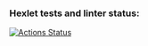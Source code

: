 ### Hexlet tests and linter status:
[![Actions Status](https://github.com/amalafeev/python-project-lvl1/actions/workflows/hexlet-check.yml/badge.svg)](https://github.com/amalafeev/python-project-lvl1/actions)